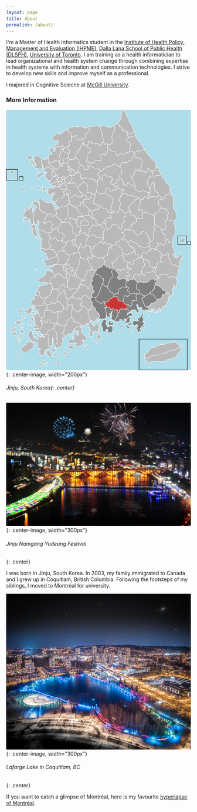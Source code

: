```yaml
---
layout: page
title: About
permalink: /about/
---
```


I'm a Master of Health Informatics student in the <a href="http://ihpme.utoronto.ca/">Institute of Health Policy, Management and Evaluation (IHPME)</a>, <a href="http://dlsph.utoronto.ca/">Dalla Lana School of Public Health (DLSPH)</a>, <a href="https://www.utoronto.ca/">University of Toronto</a>. I am training as a health informatician to lead organizational and health system change through combining expertise in health systems with information and communication technologies. I strive to develop new skills and improve myself as a professional.

I majored in Cognitive Sciecne at <a href="https://www.mcgill.ca/">McGill University</a>.

### More Information

![jinju.png](/images/jinju.png "Jinju, South Korea"){: .center-image, width="200px"}
###### Jinju, South Korea{: .center}
![j-light.jpg](/images/j-light.jpg "Jinju Namgang Yudeung Festival"){: .center-image, width="300px"}
###### Jinju Namgang Yudeung Festival
{: .center}

I was born in Jinju, South Korea. In 2003, my family immigrated to Canada and I grew up in Coquitlam, British Columbia. Following the footsteps of my siblings, I moved to Montréal for university.

![lafarge.jpg](/images/lafarge.jpg "Lafarge Lake"){: .center-image, width="300px"}
###### Lafarge Lake in Coquitlam, BC
{: .center}

If you want to catch a glimpse of Montréal, here is my favourite <a href="https://www.youtube.com/watch?v=uOU7vltSgMc">hyperlapse of Montréal</a>.